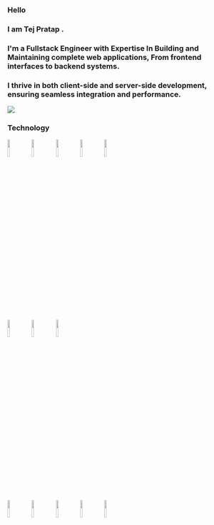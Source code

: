 ### Hello

### I am Tej Pratap .
### I'm a Fullstack Engineer with Expertise In Building and Maintaining complete web applications, From frontend interfaces to backend systems. 
### I thrive in both client-side and server-side development, ensuring seamless integration and performance.

<img src="https://github-readme-streak-stats.herokuapp.com/?user=iampratapbabu"/>

### Technology
<code><img width="10%" src="https://www.vectorlogo.zone/logos/nodejs/nodejs-ar21.svg"></code>
<code><img width="10%" src="https://www.vectorlogo.zone/logos/mongodb/mongodb-ar21.svg"></code>
<code><img width="10%" src="https://www.vectorlogo.zone/logos/angular/angular-ar21.svg"></code>
<code><img width="10%" src="https://www.vectorlogo.zone/logos/reactjs/reactjs-ar21.svg"></code>
<code><img width="10%" src="https://www.vectorlogo.zone/logos/ionicframework/ionicframework-ar21.svg"></code>




<code><img width="10%" src="https://brandeps.com/logo-download/C/C++-logo-vector-01.svg"></code>
<code><img width="10%" src="https://www.vectorlogo.zone/logos/java/java-ar21.svg"></code>
<code><img width="10%" src="https://brandeps.com/logo-download/M/MySQL-logo-vector-01.svg"></code>

<code><img width="10%" src="https://www.vectorlogo.zone/logos/w3_html5/w3_html5-ar21.svg"></code>
<code><img width="10%" src="https://www.vectorlogo.zone/logos/w3_css/w3_css-ar21.svg"></code>
<code><img width="10%" src="https://brandeps.com/logo-download/J/JavaScript-logo-vector-01.svg"></code>
<code><img width="10%" src="https://www.vectorlogo.zone/logos/git-scm/git-scm-ar21.svg"></code>
<code><img width="10%" src="https://www.vectorlogo.zone/logos/github/github-ar21.svg"></code>

